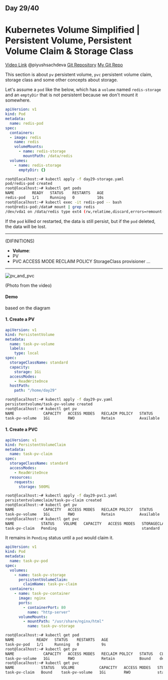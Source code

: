 ## Day 29/40
# Kubernetes Volume Simplified | Persistent Volume, Persistent Volume Claim & Storage Class
[Video Link](https://www.youtube.com/watch?v=2NzYX8_lX_0)
@piyushsachdeva 
[Git Repository](https://github.com/piyushsachdeva/CKA-2024/)
[My Git Repo](https://github.com/sina14/40daysofkubernetes)



This section is about `pv` persistent volume, `pvc` persistent volume claim, storage class and some other concepts about storage.

Let's assume a `pod` like the below, which has a `volume` named `redis-storage` and an `emptyDir` that is not persistent because we don't mount it somewhere.

```yaml
apiVersion: v1
kind: Pod
metadata:
  name: redis-pod
spec:
  containers:
  - image: redis
    name: redis
    volumeMounts:
      - name: redis-storage
        mountPath: /data/redis
  volumes:
    - name: redis-storage
      emptyDir: {}

```

```bash
root@localhost:~# kubectl apply -f day29-storage.yaml
pod/redis-pod created
root@localhost:~# kubectl get pods
NAME        READY   STATUS    RESTARTS   AGE
redis-pod   1/1     Running   0          10s
root@localhost:~# kubectl exec -it redis-pod -- bash
root@redis-pod:/data# mount | grep redis
/dev/vda1 on /data/redis type ext4 (rw,relatime,discard,errors=remount-ro)

```
If the `pod` killed or restarted, the data is still persist, but if the `pod` deleted, the data will be lost.

---
(DIFINITIONS)
- **Volume**: 
- PV
- PVC
ACCESS MODE
RECLAIM POLICY
StorageClass provisioner
...

---

![pv_and_pvc](https://dev-to-uploads.s3.amazonaws.com/uploads/articles/kkkzr3r3qv8tjh959crs.png)

(Photo from the video)

#### Demo
based on the diagram

#### 1. Create a PV

```yaml
apiVersion: v1
kind: PersistentVolume
metadata:
  name: task-pv-volume
  labels:
    type: local
spec:
  storageClassName: standard
  capacity:
    storage: 1Gi
  accessModes:
    - ReadWriteOnce
  hostPath:
    path: "/home/day29"
```

```bash
root@localhost:~# kubectl apply -f day29-pv.yaml
persistentvolume/task-pv-volume created
root@localhost:~# kubectl get pv
NAME             CAPACITY   ACCESS MODES   RECLAIM POLICY   STATUS      CLAIM   STORAGECLASS   VOLUMEATTRIBUTESCLASS   REASON   AGE
task-pv-volume   1Gi        RWO            Retain           Available                          <unset>                          10s
```

#### 1. Create a PVC

```yaml
apiVersion: v1
kind: PersistentVolumeClaim
metadata:
  name: task-pv-claim
spec:
  storageClassName: standard
  accessModes:
    - ReadWriteOnce
  resources:
    requests:
      storage: 500Mi

```

```bash
root@localhost:~# kubectl apply -f day29-pvc1.yaml
persistentvolumeclaim/task-pv-claim created
root@localhost:~# kubectl get pv
NAME             CAPACITY   ACCESS MODES   RECLAIM POLICY   STATUS      CLAIM   STORAGECLASS   VOLUMEATTRIBUTESCLASS   REASON   AGE
task-pv-volume   1Gi        RWO            Retain           Available                          <unset>                          4m4s
root@localhost:~# kubectl get pvc
NAME            STATUS    VOLUME   CAPACITY   ACCESS MODES   STORAGECLASS   VOLUMEATTRIBUTESCLASS   AGE
task-pv-claim   Pending                                      standard       <unset>                 19s

```
It remains in `Pending` status until a `pod` would claim it.

```yaml
apiVersion: v1
kind: Pod
metadata:
  name: task-pv-pod
spec:
  volumes:
    - name: task-pv-storage
      persistentVolumeClaim:
        claimName: task-pv-claim
  containers:
    - name: task-pv-container
      image: nginx
      ports:
        - containerPort: 80
          name: "http-server"
      volumeMounts:
        - mountPath: "/usr/share/nginx/html"
          name: task-pv-storage
```

```bash
root@localhost:~# kubectl get pod
NAME          READY   STATUS    RESTARTS   AGE
task-pv-pod   1/1     Running   0          9s
root@localhost:~# kubectl get pv
NAME             CAPACITY   ACCESS MODES   RECLAIM POLICY   STATUS   CLAIM                   STORAGECLASS   VOLUMEATTRIBUTESCLASS   REASON   AGE
task-pv-volume   1Gi        RWO            Retain           Bound    default/task-pv-claim   standard       <unset>                          32s
root@localhost:~# kubectl get pvc
NAME            STATUS   VOLUME           CAPACITY   ACCESS MODES   STORAGECLASS   VOLUMEATTRIBUTESCLASS   AGE
task-pv-claim   Bound    task-pv-volume   1Gi        RWO            standard       <unset>                 24s
```















